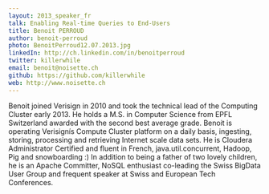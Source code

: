 ```yaml
---
layout: 2013_speaker_fr
talk: Enabling Real-time Queries to End-Users
title: Benoit PERROUD
author: benoit-perroud
photo: BenoitPerroud12.07.2013.jpg
linkedIn: http://ch.linkedin.com/in/benoitperroud
twitter: killerwhile
email: benoit@noisette.ch
github: https://github.com/killerwhile
web: http://www.noisette.ch
---
```


Benoit joined Verisign in 2010 and took the technical lead of the Computing Cluster early 2013. He holds a M.S. in Computer Science from EPFL Switzerland awarded with the second best average grade. Benoit is operating Verisignís Compute Cluster platform on a daily basis, ingesting, storing, processing and retrieving Internet scale data sets. He is Cloudera Administrator Certified and fluent in French, java.util.concurrent, Hadoop, Pig and snowboarding :) In addition to being a father of two lovely children, he is an Apache Committer, NoSQL enthusiast co-leading the Swiss BigData User Group and frequent speaker at Swiss and European Tech Conferences.